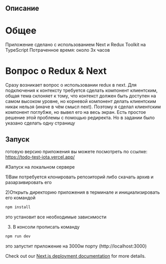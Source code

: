 ## Описание
# Общee
Приложение сделано с использованием Next и Redux Toolkit на TypeScript
Потраченное время: около 3х часов
# Вопрос о Redux & Next
Сразу возникает вопрос о использовании redux в next. Для подключения к контексту требуется сделать компонент клиентским, общая тема склоняет к тому, что контекст должен быть доступен на самом высоком уровне, но корневой компонент делать клиентским никак нельзя (иначе в чём смысл next). Поэтому я сделал клиентским компонент поглубже, но вывел его на весь экран. Есть простое решение этой проблемы с помощью редиректа. Но в задании было указано сделать одну страницу

## Запуск
готовую версию приложения вы можете посмотреть по ссылке: https://todo-test-iota.vercel.app/

#Запуск на локальном сервере

1)Вам потребуется клонировать репозиторий либо скачать архив и разарзивировать его

2)Открыть директорию приложения в терминале и инициализировать его командой
```bash
npm install
```
это установит все необходимые зависимости

3) В консоли прописать команду
```bash
npm run dev
```
это запустит приложение на 3000м порту (http://localhost:3000)

Check out our [Next.js deployment documentation](https://nextjs.org/docs/deployment) for more details.

